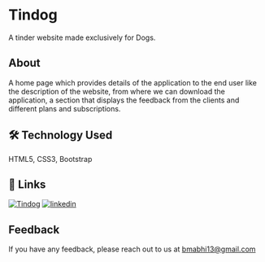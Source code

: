
# Tindog

A tinder website made exclusively for Dogs.


## About

A home page which provides details of the application to the end user like the description of the website, from where we can download the application, a section that displays the feedback from the clients and different plans and subscriptions.
## 🛠 Technology Used
HTML5, CSS3, Bootstrap


## 🔗 Links
[![Tindog](https://img.shields.io/badge/Tindog-000?style=for-the-badge&logo=ko-fi&logoColor=white)](https://abhinandanbm.github.io/Tindog/)
[![linkedin](https://img.shields.io/badge/linkedin-0A66C2?style=for-the-badge&logo=linkedin&logoColor=white)](https://www.linkedin.com/in/abhinandan-b-m/)


## Feedback

If you have any feedback, please reach out to us at bmabhi13@gmail.com


